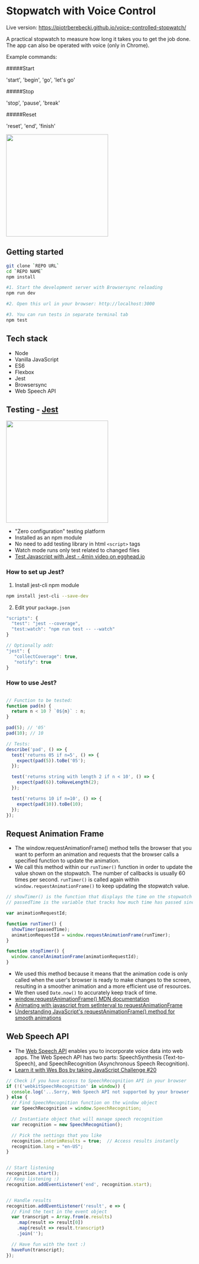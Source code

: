# Stopwatch with Voice Control

Live version: https://piotrberebecki.github.io/voice-controlled-stopwatch/

A practical stopwatch to measure how long it takes you to get the job done. The app can also be operated with voice (only in Chrome).

Example commands:

#####Start

'start', 'begin', 'go', 'let's go'

#####Stop

'stop', 'pause', 'break'

#####Reset

'reset', 'end', 'finish'

<img src="./src/graphics/screencast.gif" width="275px" height="auto">



<!-- ***************************************************** -->
## Getting started

```sh
git clone `REPO URL`
cd `REPO NAME`
npm install

#1. Start the development server with Browsersync reloading
npm run dev

#2. Open this url in your browser: http://localhost:3000

#3. You can run tests in separate terminal tab
npm test
```


<!-- ***************************************************** -->
## Tech stack
* Node
* Vanilla JavaScript
* ES6
* Flexbox
* Jest
* Browsersync
* Web Speech API



<!-- ***************************************************** -->
## Testing - [Jest](https://facebook.github.io/jest/)

<img src="https://cdn.slant.co/1440ece6-1968-4c44-8b4c-8a61e397770b/-/format/jpeg/-/progressive/yes/-/preview/480x480/" width="275px" height="auto">

- "Zero configuration" testing platform
- Installed as an npm module
- No need to add testing library in html `<script>` tags
- Watch mode runs only test related to changed files
- [Test Javascript with Jest - 4min video on egghead.io](https://egghead.io/lessons/javascript-test-javascript-with-jest)

### How to set up Jest?

1. Install jest-cli npm module
```sh
npm install jest-cli --save-dev
```

2. Edit your `package.json`

```javascript
"scripts": {
  "test": "jest --coverage",
  "test:watch": "npm run test -- --watch"
}

// Optionally add:
"jest": {
   "collectCoverage": true,
   "notify": true
}
```


### How to use Jest?

```javascript

// Function to be tested:
function pad(n) {
  return n < 10 ? `0${n}` : n;
}

pad(5); // '05'
pad(10); // 10

// Tests:
describe('pad', () => {
  test('returns 05 if n=5', () => {
    expect(pad(5)).toBe('05');
  });

  test('returns string with length 2 if n < 10', () => {
    expect(pad(6)).toHaveLength(2);
  });

  test('returns 10 if n=10', () => {
    expect(pad(10)).toBe(10);
  });
});
```



<!-- ***************************************************** -->
## Request Animation Frame

- The window.requestAnimationFrame() method tells the browser that you want to perform an animation and requests that the browser calls a specified function to update the animation.
- We call this method within our `runTimer()` function in order to update the value shown on the stopwatch. The number of callbacks is usually 60 times per second. `runTimer()` is called again within `window.requestAnimationFrame()` to keep updating the stopwatch value.

```javascript
// showTimer() is the function that displays the time on the stopwatch
// passedTime is the variable that tracks how much time has passed since the stopwatch was started

var animationRequestId;

function runTimer() {
  showTimer(passedTime);
  animationRequestId = window.requestAnimationFrame(runTimer);
}

function stopTimer() {
  window.cancelAnimationFrame(animationRequestId);
}
```

- We used this method because it means that the animation code is only called when the user's browser is ready to make changes to the screen, resulting in a smoother animation and a more efficient use of resources.
- We then used `Date.now()` to accurately keep track of time.
- [window.requestAnimationFrame() MDN documentation](https://developer.mozilla.org/en-US/docs/Web/API/window/requestAnimationFrame)
- [Animating with javascript from setInterval to requestAnimationFrame](https://hacks.mozilla.org/2011/08/animating-with-javascript-from-setinterval-to-requestanimationframe/)
- [Understanding JavaScript's requestAnimationFrame() method for smooth animations](http://www.javascriptkit.com/javatutors/requestanimationframe.shtml)



<!-- ***************************************************** -->
## Web Speech API

- The [Web Speech API](https://developer.mozilla.org/en-US/docs/Web/API/Web_Speech_API) enables you to incorporate voice data into web apps. The Web Speech API has two parts: SpeechSynthesis (Text-to-Speech), and SpeechRecognition (Asynchronous Speech Recognition).
- [Learn it with Wes Bos by taking JavaScript Challenge #20](https://javascript30.com/)


```javascript
// Check if you have access to SpeechRecognition API in your browser
if (!('webkitSpeechRecognition' in window)) {
  console.log('...Sorry, Web Speech API not supported by your browser :(');
} else {
  // Find SpeechRecognition function on the window object
  var SpeechRecognition = window.SpeechRecognition;

  // Instantiate object that will manage speech recognition
  var recognition = new SpeechRecognition();

  // Pick the settings that you like
  recognition.interimResults = true;  // Access results instantly
  recognition.lang = "en-US";
}


// Start listening
recognition.start();
// Keep listening :)
recognition.addEventListener('end', recognition.start);


// Handle results
recognition.addEventListener('result', e => {
  // Find the text in the event object
  var transcript = Array.from(e.results)
    .map(result => result[0])
    .map(result => result.transcript)
    .join('');

  // Have fun with the text :)
  haveFun(transcript);
});
```
